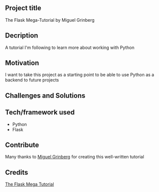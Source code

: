 ## Project title
The Flask Mega-Tutorial by Miguel Grinberg

## Decription
A tutorial I'm following to learn more about working with Python 

## Motivation
I want to take this project as a starting point to be able to use Python as a backend to future projects

## Challenges and Solutions
 

## Tech/framework used
- Python
- Flask

## Contribute
Many thanks to [Miguel Grinberg](https://blog.miguelgrinberg.com/) for creating this well-written tutorial

## Credits
[The Flask Mega Tutorial](https://blog.miguelgrinberg.com/post/the-flask-mega-tutorial-part-iii-web-forms) 
